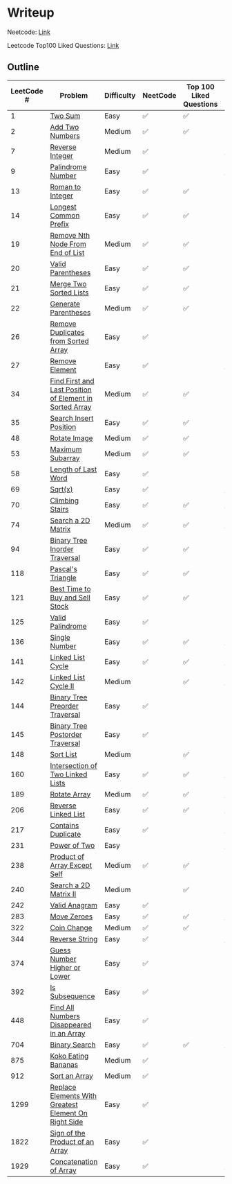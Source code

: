 # Writeup
Neetcode: [Link](https://neetcode.io/)

Leetcode Top100 Liked Questions: [Link](https://leetcode.com/problem-list/top-100-liked-questions/)

## Outline
| LeetCode # | Problem                                                                                                                                          | Difficulty | NeetCode | Top 100 Liked Questions | C                                                                                | C++                                                                                                                              |
| ---------- | ------------------------------------------------------------------------------------------------------------------------------------------------ | ---------- | -------- | ----------------------- | -------------------------------------------------------------------------------- | -------------------------------------------------------------------------------------------------------------------------------- |
| 1          | [Two Sum](https://leetcode.com/problems/two-sum)                                                                                                 | Easy       | ✅        | ✅                       |                                                                                  | [link](./Cpp/two_sum/two_sum.md)                                                                                                 |
| 2          | [Add Two Numbers](https://leetcode.com/problems/add-two-numbers)                                                                                 | Medium     | ✅        | ✅                       |                                                                                  | [link](./Cpp/add_two_numbers/add_two_numbers.md)                                                                                 |
| 7          | [Reverse Integer](https://leetcode.com/problems/reverse-integer)                                                                                 | Medium     | ✅        |                         | [link](./C/reverse_integer/reverse_integer.md)                                   | [link](./Cpp/reverse_integer/reverse_integer.md)                                                                                 |
| 9          | [Palindrome Number](https://leetcode.com/problems/palindrome-number)                                                                             | Easy       | ✅        |                         | [link](./C/palindrome_number/palindrome_number.md)                               | [link](./Cpp/palindrome_number/palindrome_number.md)                                                                             |
| 13         | [Roman to Integer](https://leetcode.com/problems/roman-to-integer)                                                                               | Easy       | ✅        | ✅                       |                                                                                  | [link](./Cpp/roman_to_integer/roman_to_integer.md)                                                                               |
| 14         | [Longest Common Prefix](https://leetcode.com/problems/longest-common-prefix)                                                                     | Easy       | ✅        | ✅                       |                                                                                  | [link](./Cpp/longest_common_prefix/longest_common_prefix.md)                                                                     |
| 19         | [Remove Nth Node From End of List](https://leetcode.com/problems/remove-nth-node-from-end-of-list/)                                              | Medium     | ✅        | ✅                       |                                                                                  | [link](./Cpp/remove_nth_node_from_end_of_list/remove_nth_node_from_end_of_list.md)                                               |
| 20         | [Valid Parentheses](https://leetcode.com/problems/valid-parentheses)                                                                             | Easy       | ✅        | ✅                       |                                                                                  | [link](./Cpp/valid_parentheses/valid_parentheses.md)                                                                             |
| 21         | [Merge Two Sorted Lists](https://leetcode.com/problems/merge-two-sorted-lists)                                                                   | Easy       | ✅        | ✅                       |                                                                                  | [link](./Cpp/merge_two_sorted_lists/merge_two_sorted_lists.md)                                                                   |
| 22         | [Generate Parentheses](https://leetcode.com/problems/generate-parentheses/)                                                                      | Medium     | ✅        | ✅                       |                                                                                  | [link](./Cpp/generate_parentheses/generate_parentheses.md)                                                                       |
| 26         | [Remove Duplicates from Sorted Array](https://leetcode.com/problems/remove-duplicates-from-sorted-array)                                         | Easy       | ✅        |                         |                                                                                  | [link](./Cpp/remove_duplicates_from_sorted_array/remove_duplicates_from_sorted_array.md)                                         |
| 27         | [Remove Element](https://leetcode.com/problems/remove-element)                                                                                   | Easy       | ✅        |                         | [link](./C/remove_element/remove_element.md)                                     | [link](./Cpp/remove_element/remove_element.md)                                                                                   |
| 34         | [Find First and Last Position of Element in Sorted Array](https://leetcode.com/problems/find-first-and-last-position-of-element-in-sorted-array) | Medium     | ✅        | ✅                       |                                                                                  | [link](./Cpp/find_first_and_last_position_of_element_in_sorted_array/find_first_and_last_position_of_element_in_sorted_array.md) |
| 35         | [Search Insert Position](https://leetcode.com/problems/search-insert-position)                                                                   | Easy       | ✅        | ✅                       |                                                                                  | [link](./Cpp/search_insert_position/search_insert_position.md)                                                                   |
| 48         | [Rotate Image](https://leetcode.com/problems/rotate-image)                                                                                       | Medium     | ✅        | ✅                       |                                                                                  | [link](./Cpp/rotate_image/rotate_image.md)                                                                                       |
| 53         | [Maximum Subarray](https://leetcode.com/problems/maximum-subarray)                                                                               | Medium     | ✅        | ✅                       |                                                                                  | [link](./Cpp/maximum_subarray/maximum_subarray.md)                                                                               |
| 58         | [Length of Last Word](https://leetcode.com/problems/length-of-last-word)                                                                         | Easy       | ✅        |                         |                                                                                  | [link](./Cpp/length_of_last_word/length_of_last_word.md)                                                                         |
| 69         | [Sqrt(x)](https://leetcode.com/problems/sqrtx)                                                                                                   | Easy       | ✅        |                         | [link](./C/sqrtx/sqrtx.md)                                                       | [link](./Cpp/sqrtx/sqrtx.md)                                                                                                     |
| 70         | [Climbing Stairs](https://leetcode.com/problems/climbing-stairs)                                                                                 | Easy       | ✅        | ✅                       | [link](./C/climbing_stairs/climbing_stairs.md)                                   | [link](./Cpp/climbing_stairs/climbing_stairs.md)                                                                                 |
| 74         | [Search a 2D Matrix](https://leetcode.com/problems/search-a-2d-matrix)                                                                           | Medium     | ✅        | ✅                       | [link](./C/search_a_2d_matrix/search_a_2d_matrix.md)                             | [link](./Cpp/search_a_2d_matrix/search_a_2d_matrix.md)                                                                           |
| 94         | [Binary Tree Inorder Traversal](https://leetcode.com/problems/binary-tree-inorder-traversal)                                                     | Easy       | ✅        | ✅                       |                                                                                  | [link](./Cpp/binary_tree_inorder_traversal/binary_tree_inorder_traversal.md)                                                     |
| 118        | [Pascal's Triangle](https://leetcode.com/problems/pascals-triangle)                                                                              | Easy       | ✅        | ✅                       |                                                                                  | [link](./Cpp/pascals_triangle/pascals_triangle.md)                                                                               |
| 121        | [Best Time to Buy and Sell Stock](https://leetcode.com/problems/best-time-to-buy-and-sell-stock)                                                 | Easy       | ✅        | ✅                       |                                                                                  | [link](./Cpp/best_time_to_buy_and_sell_stock/best_time_to_buy_and_sell_stock.md)                                                 |
| 125        | [Valid Palindrome](https://leetcode.com/problems/valid-palindrome/)                                                                              | Easy       | ✅        |                         |                                                                                  | [link](./Cpp/valid_palindrome/valid_palindrome.md)                                                                               |
| 136        | [Single Number](https://leetcode.com/problems/single-number)                                                                                     | Easy       | ✅        | ✅                       | [link](./C/single_number/single_number.md)                                       | [link](./Cpp/single_number/single_number.md)                                                                                     |
| 141        | [Linked List Cycle](https://leetcode.com/problems/linked-list-cycle)                                                                             | Easy       | ✅        | ✅                       | [link](./C/linked_list_cycle/linked_list_cycle.md)                               | [link](./Cpp/linked_list_cycle/linked_list_cycle.md)                                                                             |
| 142        | [Linked List Cycle II](https://leetcode.com/problems/linked-list-cycle-ii)                                                                       | Medium     |          | ✅                       | [link](./C/linked_list_cycle_II/linked_list_cycle_II.md)                         | [link](./Cpp/linked_list_cycle_II/linked_list_cycle_II.md)                                                                       |
| 144        | [Binary Tree Preorder Traversal](https://leetcode.com/problems/binary-tree-preorder-traversal)                                                   | Easy       | ✅        |                         |                                                                                  | [link](./Cpp/binary_tree_preorder_traversal/binary_tree_preorder_traversal.md)                                                   |
| 145        | [Binary Tree Postorder Traversal](https://leetcode.com/problems/binary-tree-postorder-traversal)                                                 | Easy       | ✅        |                         |                                                                                  | [link](./Cpp/binary_tree_postorder_traversal/binary_tree_postorder_traversal.md)                                                 |
| 148        | [Sort List](https://leetcode.com/problems/sort-list/)                                                                                            | Medium     |          | ✅                       |                                                                                  | [link](./Cpp/sort_list/sort_list.md)                                                                                             |
| 160        | [Intersection of Two Linked Lists](https://leetcode.com/problems/intersection-of-two-linked-lists/)                                              | Easy       | ✅        | ✅                       | [link](./C/intersection_of_two_linked_lists/intersection_of_two_linked_lists.md) | [link](./Cpp/intersection_of_two_linked_lists/intersection_of_two_linked_lists.md)                                               |
| 189        | [Rotate Array](https://leetcode.com/problems/rotate-array/)                                                                                      | Medium     | ✅        | ✅                       | [link](./C/rotate_array/rotate_array.md)                                         | [link](./Cpp/rotate_array/rotate_array.md)                                                                                       |
| 206        | [Reverse Linked List](https://leetcode.com/problems/reverse-linked-list)                                                                         | Easy       | ✅        | ✅                       | [link](./C/reverse_linked_list/reverse_linked_list.md)                           | [link](./C/reverse_linked_list/reverse_linked_list.md)|[link](./Cpp/reverse_linked_list/reverse_linked_list.md)                  |
| 217        | [Contains Duplicate](https://leetcode.com/problems/contains-duplicate)                                                                           | Easy       | ✅        |                         | [link](./C/contains_duplicate/contains_duplicate.md)                             | [link](./Cpp/contains_duplicate/contains_duplicate.md)                                                                           |
| 231        | [Power of Two](https://leetcode.com/problems/power-of-two)                                                                                       | Easy       |          |                         | [link](./C/power_of_two/power_of_two.md)                                         | [link](./Cpp/power_of_two/power_of_two.md)                                                                                       |
| 238        | [Product of Array Except Self](https://leetcode.com/problems/product-of-array-except-self/)                                                      | Medium     | ✅        | ✅                       |                                                                                  | [link](./Cpp/product_of_array_except_self/product_of_array_except_self.md)                                                       |
| 240        | [Search a 2D Matrix II](https://leetcode.com/problems/search-a-2d-matrix-ii)                                                                     | Medium     |          | ✅                       |                                                                                  | [link](./Cpp/search_a_2d_matrix_II/search_a_2d_matrix_II.md)                                                                     |
| 242        | [Valid Anagram](https://leetcode.com/problems/valid-anagram)                                                                                     | Easy       | ✅        |                         |                                                                                  | [link](./Cpp/valid_anagram/valid_anagram.md)                                                                                     |
| 283        | [Move Zeroes](https://leetcode.com/problems/move-zeroes)                                                                                         | Easy       | ✅        | ✅                       | [link](./C/move_zeroes/move_zeroes.md)                                           | [link](./Cpp/move_zeroes/move_zeroes.md)                                                                                         |
| 322        | [Coin Change](https://leetcode.com/problems/coin-change/)                                                                                        | Medium     | ✅        | ✅                       |                                                                                  | [link](./Cpp/coin_change/coin_change.md)                                                                                         |
| 344        | [Reverse String](https://leetcode.com/problems/reverse-string)                                                                                   | Easy       | ✅        |                         | [link](./C/reverse_string/reverse_string.md)                                     | [link](./Cpp/reverse_string/reverse_string.md)                                                                                   |
| 374        | [Guess Number Higher or Lower](https://leetcode.com/problems/guess-number-higher-or-lower/)                                                      | Easy       | ✅        |                         |                                                                                  | [link](./Cpp/guess_number_higher_or_lower/guess_number_higher_or_lower.md)                                                       |
| 392        | [Is Subsequence](https://leetcode.com/problems/is-subsequence)                                                                                   | Easy       | ✅        |                         |                                                                                  | [link](./Cpp/is_subsequence/is_subsequence.md)                                                                                   |
| 448        | [Find All Numbers Disappeared in an Array](https://leetcode.com/problems/find-all-numbers-disappeared-in-an-array/)                              | Easy       | ✅        |                         |                                                                                  | [link](./Cpp/find_all_numbers_disappeared_in_an_array/find_all_numbers_disappeared_in_an_array.md)                               |
| 704        | [Binary Search](https://leetcode.com/problems/binary-search)                                                                                     | Easy       | ✅        | ✅                       | [link](./C/binary_search/binary_search.md)                                       | [link](./Cpp/binary_search/binary_search.md)                                                                                     |
| 875        | [Koko Eating Bananas](https://leetcode.com/problems/koko-eating-bananas/)                                                                        | Medium     | ✅        |                         |                                                                                  | [link](./Cpp/koko_eating_bananas/koko_eating_bananas.md)                                                                         |
| 912        | [Sort an Array](https://leetcode.com/problems/sort-an-array)                                                                                     | Medium     | ✅        |                         |                                                                                  | [link](./Cpp/sort_an_array/sort_an_array.md)                                                                                     |
| 1299       | [Replace Elements With Greatest Element On Right Side](https://leetcode.com/problems/replace-elements-with-greatest-element-on-right-side)       | Easy       | ✅        |                         |                                                                                  | [link](./Cpp/replace_elements_with_greatest_element_on_right_side/replace_elements_with_greatest_element_on_right_side.md)       |
| 1822       | [Sign of the Product of an Array](https://leetcode.com/problems/sign-of-the-product-of-an-array)                                                 | Easy       | ✅        |                         |                                                                                  | [link](./Cpp/sign_of_the_product_of_an_array/sign_of_the_product_of_an_array.md)                                                 |
| 1929       | [Concatenation of Array](https://leetcode.com/problems/concatenation-of-array)                                                                   | Easy       | ✅        |                         | [link](./C/concatenation_of_array/concatenation_of_array.md)                     | [link](./Cpp/concatenation_of_array/concatenation_of_array.md)                                                                   |